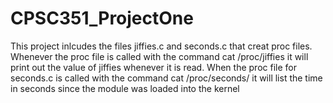 # CPSC351_ProjectOne

This project inlcudes the files jiffies.c and seconds.c that creat proc files. 
Whenever the proc file is called with the command cat /proc/jiffies it will print out the value of jiffies whenever it is read. 
When the proc file for seconds.c is called with the command cat /proc/seconds/ it will list the time in seconds since the module was loaded into the kernel
